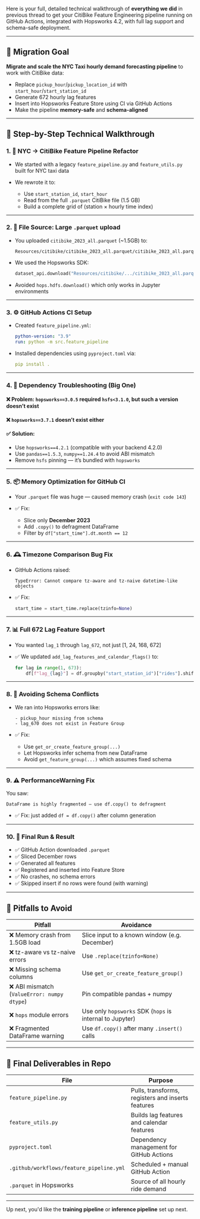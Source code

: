 Here is your full, detailed technical walkthrough of **everything we did** in previous thread to get your CitiBike Feature Engineering pipeline running on GitHub Actions, integrated with Hopsworks 4.2, with full lag support and schema-safe deployment.

---

## 🚧 Migration Goal

**Migrate and scale the NYC Taxi hourly demand forecasting pipeline** to work with CitiBike data:

- Replace `pickup_hour`/`pickup_location_id` with `start_hour`/`start_station_id`
- Generate 672 hourly lag features
- Insert into Hopsworks Feature Store using CI via GitHub Actions
- Make the pipeline **memory-safe** and **schema-aligned**

---

## 🧱 Step-by-Step Technical Walkthrough

### 1. 🔁 NYC → CitiBike Feature Pipeline Refactor

- We started with a legacy `feature_pipeline.py` and `feature_utils.py` built for NYC taxi data
- We rewrote it to:

  - Use `start_station_id`, `start_hour`
  - Read from the full `.parquet` CitiBike file (1.5 GB)
  - Build a complete grid of (station × hourly time index)

---

### 2. 💾 File Source: Large `.parquet` upload

- You uploaded `citibike_2023_all.parquet` (\~1.5GB) to:

  ```
  Resources/citibike/citibike_2023_all.parquet/citibike_2023_all.parquet
  ```

- We used the Hopsworks SDK:

  ```python
  dataset_api.download("Resources/citibike/.../citibike_2023_all.parquet", ...)
  ```

- Avoided `hops.hdfs.download()` which only works in Jupyter environments

---

### 3. ⚙️ GitHub Actions CI Setup

- Created `feature_pipeline.yml`:

  ```yaml
  python-version: "3.9"
  run: python -m src.feature_pipeline
  ```

- Installed dependencies using `pyproject.toml` via:

  ```yaml
  pip install .
  ```

---

### 4. 🧠 Dependency Troubleshooting (Big One)

#### ❌ Problem: `hopsworks==3.0.5` required `hsfs<3.1.0`, but such a version doesn’t exist

#### ❌ `hopsworks==3.7.1` doesn’t exist either

#### ✅ Solution:

- Use `hopsworks==4.2.1` (compatible with your backend 4.2.0)
- Use `pandas==1.5.3`, `numpy==1.24.4` to avoid ABI mismatch
- Remove `hsfs` pinning — it’s bundled with `hopsworks`

---

### 5. 📦 Memory Optimization for GitHub CI

- Your `.parquet` file was huge — caused memory crash (`exit code 143`)
- ✅ Fix:

  - Slice only **December 2023**
  - Add `.copy()` to defragment DataFrame
  - Filter by `df["start_time"].dt.month == 12`

---

### 6. 🕰️ Timezone Comparison Bug Fix

- GitHub Actions raised:

  ```
  TypeError: Cannot compare tz-aware and tz-naive datetime-like objects
  ```

- ✅ Fix:

  ```python
  start_time = start_time.replace(tzinfo=None)
  ```

---

### 7. 📊 Full 672 Lag Feature Support

- You wanted `lag_1` through `lag_672`, not just \[1, 24, 168, 672]
- ✅ We updated `add_lag_features_and_calendar_flags()` to:

  ```python
  for lag in range(1, 673):
      df[f"lag_{lag}"] = df.groupby("start_station_id")["rides"].shift(lag)
  ```

---

### 8. 🧠 Avoiding Schema Conflicts

- We ran into Hopsworks errors like:

  ```
  - pickup_hour missing from schema
  - lag_670 does not exist in Feature Group
  ```

- ✅ Fix:

  - Use `get_or_create_feature_group(...)`
  - Let Hopsworks infer schema from new DataFrame
  - Avoid `get_feature_group(...)` which assumes fixed schema

---

### 9. ⚠️ PerformanceWarning Fix

You saw:

```
DataFrame is highly fragmented — use df.copy() to defragment
```

- ✅ Fix: just added `df = df.copy()` after column generation

---

### 10. 🧪 Final Run & Result

- ✅ GitHub Action downloaded `.parquet`
- ✅ Sliced December rows
- ✅ Generated all features
- ✅ Registered and inserted into Feature Store
- ✅ No crashes, no schema errors
- ✅ Skipped insert if no rows were found (with warning)

---

## 🧯 Pitfalls to Avoid

| Pitfall                                     | Avoidance                                                |
| ------------------------------------------- | -------------------------------------------------------- |
| ❌ Memory crash from 1.5GB load             | Slice input to a known window (e.g. December)            |
| ❌ tz-aware vs tz-naive errors              | Use `.replace(tzinfo=None)`                              |
| ❌ Missing schema columns                   | Use `get_or_create_feature_group()`                      |
| ❌ ABI mismatch (`ValueError: numpy dtype`) | Pin compatible pandas + numpy                            |
| ❌ `hops` module errors                     | Use only `hopsworks` SDK (`hops` is internal to Jupyter) |
| ❌ Fragmented DataFrame warning             | Use `df.copy()` after many `.insert()` calls             |

---

## 🏁 Final Deliverables in Repo

| File                                     | Purpose                                           |
| ---------------------------------------- | ------------------------------------------------- |
| `feature_pipeline.py`                    | Pulls, transforms, registers and inserts features |
| `feature_utils.py`                       | Builds lag features and calendar features         |
| `pyproject.toml`                         | Dependency management for GitHub Actions          |
| `.github/workflows/feature_pipeline.yml` | Scheduled + manual GitHub Action                  |
| `.parquet` in Hopsworks                  | Source of all hourly ride demand                  |

---

Up next, you'd like the **training pipeline** or **inference pipeline** set up next.
